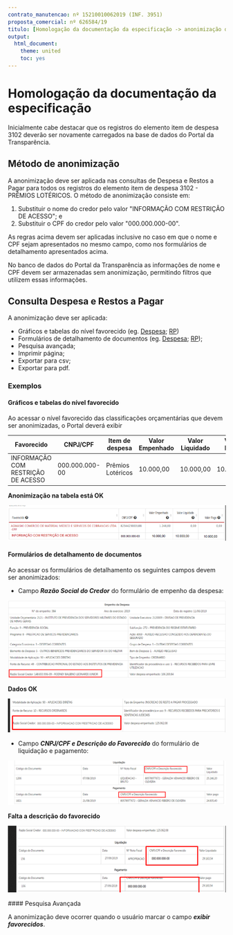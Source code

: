 ```yaml
---
contrato_manutencao: nº 15210010062019 (INF. 3951)
proposta_comercial: nº 626584/19
titulo: [Homologação da documentação da especificação -> anonimização dos CPFs]
output:
  html_document:
    theme: united
    toc: yes
---
```


# Homologação da documentação da especificação

Inicialmente cabe destacar que os registros do elemento item de despesa 3102 deverão ser novamente carregados na base de dados do Portal da Transparência.

## Método de anonimização

A anonimização deve ser aplicada nas consultas de Despesa e Restos a Pagar para todos os registros do elemento item de despesa 3102 - PRÊMIOS LOTÉRICOS. O método de anonimização consiste em:

1. Substituir o nome do credor pelo valor "INFORMAÇÃO COM RESTRIÇÃO DE ACESSO"; e
2. Substituir o CPF do credor pelo valor "000.000.000-00".

As regras acima devem ser aplicadas inclusive no caso em que o nome e CPF sejam apresentados no mesmo campo, como nos formulários de detalhamento apresentados acima.

No banco de dados do Portal da Transparência as informações de nome e CPF devem ser armazenadas sem anonimização, permitindo filtros que utilizem essas informações.

## Consulta Despesa e Restos a Pagar

A anonimização deve ser aplicada:

* Gráficos e tabelas do nível favorecido (eg. [Despesa](http://www.transparencia.mg.gov.br/despesa-estado/despesa/despesa-orgaos/2019/01-01-2019/31-12-2019/3873/1874/510/20/39); [RP](http://www.transparencia.mg.gov.br/despesa-estado/restos-a-pagar/restospagar-orgaos/2018/3718/510/39/20/2704/130/59))
* Formulários de detalhamento de documentos (eg. [Despesa](http://www.transparencia.mg.gov.br/despesa-estado/despesa/despesa-orgaos/2019/01-01-2019/31-12-2019/3873/1874/510/20/39/897363/2704/empenhado/412/12420866/0/0); [RP](http://www.transparencia.mg.gov.br/despesa-estado/restos-a-pagar/restospagar-orgaos/2018/3718/510/39/20/2704/130/59/3774671));
* Pesquisa avançada;
* Imprimir página;
* Exportar para csv;
* Exportar para pdf.


### Exemplos

#### Gráficos e tabelas do nível favorecido

Ao acessar o nível favorecido das classificações orçamentárias que devem ser anonimizadas, o Portal deverá exibir

| Favorecido | CNPJ/CPF | Item de despesa | Valor Empenhado |Valor Liquidado| Valor Pago|
|---|---|---|---|---|---
INFORMAÇÃO COM RESTRIÇÃO DE ACESSO|000.000.000-00|Prêmios Lotéricos| 10.000,00|10.000,00|10.000,00|

<div class="alert alert-success">

__Anonimização na tabela está OK__

![](static/anonimização-tabela.png)
  </div>

#### Formulários de detalhamento de documentos

Ao acessar os formulários de detalhamento os seguintes campos devem ser anonimizados:

* Campo ___Razão Social do Credor___ do formulário de empenho da despesa:

![](static/empenho_despesa.png)

<div class="alert alert-success">

__Dados OK__

![](static/anonimizacao-razao-social.png)

  </div>


 * Campo ___CNPJ/CPF e Descrição do Favorecido___ do formulário de liquidação e pagamento:

![](static/liquidacao_pagamento.png)

<div class="alert alert-danger">

__Falta a descrição do favorecido__

![](static/formulario-detalhamento-liquidacao.png)
  </div>
#### Pesquisa Avançada

A anonimização deve ocorrer quando o usuário marcar o campo ___exibir favorecidos___.
